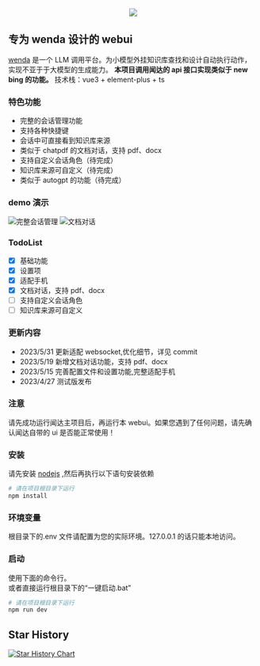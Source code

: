<h1 align="center"><img src="https://github.com/AlanLee1996/wenda-webui/blob/main/demo_img/wenda.png?raw=true"></h1>

## 专为 wenda 设计的 webui

[wenda](https://github.com/l15y/wenda) 是一个 LLM 调用平台。为小模型外挂知识库查找和设计自动执行动作，实现不亚于于大模型的生成能力。
**本项目调用闻达的 api 接口实现类似于 new bing 的功能。**
技术栈：vue3 + element-plus + ts

### 特色功能

- 完整的会话管理功能
- 支持各种快捷键
- 会话中可直接看到知识库来源
- 类似于 chatpdf 的文档对话，支持 pdf、docx
- 支持自定义会话角色（待完成）
- 知识库来源可自定义（待完成）
- 类似于 autogpt 的功能（待完成）

### demo 演示

![完整会话管理](https://github.com/AlanLee1996/wenda-webui/blob/main/demo_img/1.jpg?raw=true)
![文档对话](https://github.com/AlanLee1996/wenda-webui/blob/main/demo_img/2.jpg?raw=true)

### TodoList

- [x] 基础功能
- [x] 设置项
- [x] 适配手机
- [x] 文档对话，支持 pdf、docx
- [ ] 支持自定义会话角色
- [ ] 知识库来源可自定义

### 更新内容

- 2023/5/31 更新适配 websocket,优化细节，详见 commit
- 2023/5/19 新增文档对话功能，支持 pdf、docx
- 2023/5/15 完善配置文件和设置功能,完整适配手机
- 2023/4/27 测试版发布

### 注意

请先成功运行闻达主项目后，再运行本 webui。如果您遇到了任何问题，请先确认闻达自带的 ui 是否能正常使用！

### 安装

请先安装 [nodejs](https://pan.baidu.com/s/1p3-0F8eIZg6gMownXhiWQQ?pwd=oigr) ,然后再执行以下语句安装依赖

```bash
# 请在项目根目录下运行
npm install
```

### 环境变量

根目录下的.env 文件请配置为您的实际环境。127.0.0.1 的话只能本地访问。

### 启动

使用下面的命令行。  
或者直接运行根目录下的“一键启动.bat”

```bash
# 请在项目根目录下运行
npm run dev
```

## Star History

[![Star History Chart](https://api.star-history.com/svg?repos=AlanLee1996/wenda-webui&type=Date)](https://star-history.com/#AlanLee1996/wenda-webui&Date)

